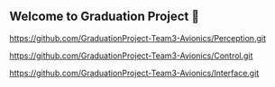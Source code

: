 ## Welcome to Graduation Project 🙌

https://github.com/GraduationProject-Team3-Avionics/Perception.git

https://github.com/GraduationProject-Team3-Avionics/Control.git

https://github.com/GraduationProject-Team3-Avionics/Interface.git
